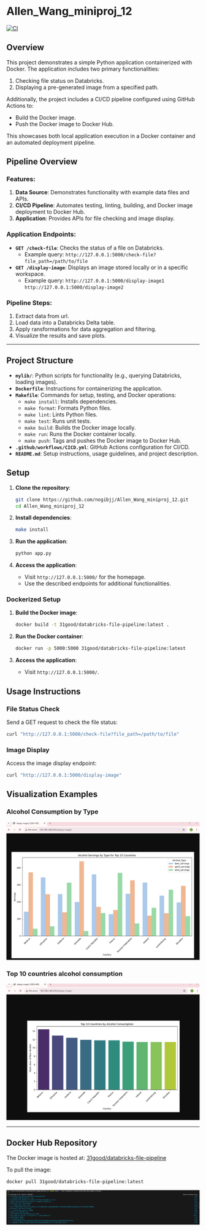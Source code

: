 # Allen_Wang_miniproj_12

[![CI](https://github.com/nogibjj/Allen_Wang_miniproj_12/actions/workflows/CICD.yml/badge.svg)](https://github.com/nogibjj/Allen_Wang_miniproj_12/actions/workflows/CICD.yml)

## Overview

This project demonstrates a simple Python application containerized with Docker. The application includes two primary functionalities:
1. Checking file status on Databricks.
2. Displaying a pre-generated image from a specified path.

Additionally, the project includes a CI/CD pipeline configured using GitHub Actions to:
- Build the Docker image.
- Push the Docker image to Docker Hub.

This showcases both local application execution in a Docker container and an automated deployment pipeline.


## Pipeline Overview

### Features:
1. **Data Source**: Demonstrates functionality with example data files and APIs.
2. **CI/CD Pipeline**: Automates testing, linting, building, and Docker image deployment to Docker Hub.
3. **Application**: Provides APIs for file checking and image display.

### Application Endpoints:
- **`GET /check-file`**: Checks the status of a file on Databricks.
  - Example query: `http://127.0.0.1:5000/check-file?file_path=/path/to/file`
- **`GET /display-image`**: Displays an image stored locally or in a specific workspace.
  - Example query: `http://127.0.0.1:5000/display-image1` `http://127.0.0.1:5000/display-image2`

### Pipeline Steps:
1. Extract data from url.
2. Load data into a Databricks Delta table.
3. Apply ransformations for data aggregation and filtering.
4. Visualize the results and save plots.

---

## Project Structure

- **`mylib/`**: Python scripts for functionality (e.g., querying Databricks, loading images).
- **`Dockerfile`**: Instructions for containerizing the application.
- **`Makefile`**: Commands for setup, testing, and Docker operations:
  - `make install`: Installs dependencies.
  - `make format`: Formats Python files.
  - `make lint`: Lints Python files.
  - `make test`: Runs unit tests.
  - `make build`: Builds the Docker image locally.
  - `make run`: Runs the Docker container locally.
  - `make push`: Tags and pushes the Docker image to Docker Hub.
- **`.github/workflows/CICD.yml`**: GitHub Actions configuration for CI/CD.
- **`README.md`**: Setup instructions, usage guidelines, and project description.

## Setup

1. **Clone the repository**:

    ```bash
    git clone https://github.com/nogibjj/Allen_Wang_miniproj_12.git
    cd Allen_Wang_miniproj_12
    ```

2. **Install dependencies**:
    ```bash
    make install
    ```

3. **Run the application**:
    ```bash
    python app.py
    ```

4. **Access the application**:
   - Visit `http://127.0.0.1:5000/` for the homepage.
   - Use the described endpoints for additional functionalities.


### Dockerized Setup

1. **Build the Docker image**:
    ```bash
    docker build -t 31good/databricks-file-pipeline:latest .
    ```

2. **Run the Docker container**:
    ```bash
    docker run -p 5000:5000 31good/databricks-file-pipeline:latest
    ```

3. **Access the application**:
   - Visit `http://127.0.0.1:5000/`.

## Usage Instructions

### File Status Check
Send a GET request to check the file status:
```bash
curl "http://127.0.0.1:5000/check-file?file_path=/path/to/file"
```

### Image Display
Access the image display endpoint:
```bash
curl "http://127.0.0.1:5000/display-image"
```

## Visualization Examples

### Alcohol Consumption by Type
![viz1](web_2.png)

### Top 10 countries alcohol consumption
![pipeline](web_1.png)

---

## Docker Hub Repository

The Docker image is hosted at:
[31good/databricks-file-pipeline](https://hub.docker.com/r/31good/databricks-file-pipeline)

To pull the image:
```bash
docker pull 31good/databricks-file-pipeline:latest
```

![docker](docker.png)